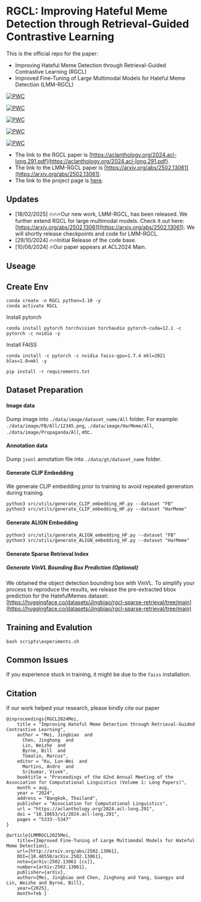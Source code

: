 # RGCL: Improving Hateful Meme Detection through Retrieval-Guided Contrastive Learning
This is the official repo for the paper: 
- Improving Hateful Meme Detection through Retrieval-Guided Contrastive Learning (RGCL)
- Improved Fine-Tuning of Large Multimodal Models for Hateful Meme Detection (LMM-RGCL)

[![PWC](https://img.shields.io/endpoint.svg?url=https://paperswithcode.com/badge/improved-fine-tuning-of-large-multimodal-1/hateful-meme-classification-on-harm-p)](https://paperswithcode.com/sota/hateful-meme-classification-on-harm-p?p=improved-fine-tuning-of-large-multimodal-1)


[![PWC](https://img.shields.io/endpoint.svg?url=https://paperswithcode.com/badge/improved-fine-tuning-of-large-multimodal/meme-classification-on-multioff)](https://paperswithcode.com/sota/meme-classification-on-multioff?p=improved-fine-tuning-of-large-multimodal-1)


[![PWC](https://img.shields.io/endpoint.svg?url=https://paperswithcode.com/badge/improved-fine-tuning-of-large-multimodal/hateful-meme-classification-on-pridemm)](https://paperswithcode.com/sota/hateful-meme-classification-on-pridemm?p=improved-fine-tuning-of-large-multimodal-1)

[![PWC](https://img.shields.io/endpoint.svg?url=https://paperswithcode.com/badge/improved-fine-tuning-of-large-multimodal/meme-classification-on-hateful-memes)](https://paperswithcode.com/sota/meme-classification-on-hateful-memes?p=improved-fine-tuning-of-large-multimodal-1)

[![PWC](https://img.shields.io/endpoint.svg?url=https://paperswithcode.com/badge/improved-fine-tuning-of-large-multimodal/hateful-meme-classification-on-harmeme)](https://paperswithcode.com/sota/hateful-meme-classification-on-harmeme?p=improved-fine-tuning-of-large-multimodal-1)

- The link to the RGCL paper is [https://aclanthology.org/2024.acl-long.291.pdf](https://aclanthology.org/2024.acl-long.291.pdf).
- The link to the LMM-RGCL paper is [https://arxiv.org/abs/2502.13061](https://arxiv.org/abs/2502.13061).
- The link to the project page is [here](https://rgclmm.github.io/).


## Updates
- [18/02/2025] 🔥🔥🔥Our new work, LMM-RGCL, has been released. We further extend RGCL for large multimodal models. Check it out here: [https://arxiv.org/abs/2502.13061](https://arxiv.org/abs/2502.13061). We will shortly release checkpoints and code for LMM-RGCL.
- [29/10/2024] 🔥🔥Initial Release of the code base.
- [10/08/2024] 🔥Our paper appears at ACL2024 Main.

Useage
--------------------
## Create Env
```shell
conda create -n RGCL python=3.10 -y
conda activate RGCL
```

Install pytorch
```
conda install pytorch torchvision torchaudio pytorch-cuda=12.1 -c pytorch -c nvidia -y
```

Install FAISS
```
conda install -c pytorch -c nvidia faiss-gpu=1.7.4 mkl=2021 blas=1.0=mkl -y
```

```
pip install -r requirements.txt
```


Dataset Preparation 
--------------------
#### Image data
Dump image into `./data/image/dataset_name/All` folder.
For example: `./data/image/FB/All/12345.png`, `./data/image/HarMeme/All`, `./data/image/Propaganda/All`, etc..
#### Annotation data
Dump `jsonl` annotation file into `./data/gt/dataset_name` folder.

#### Generate CLIP Embedding
We generate CLIP embedding prior to training to avoid repeated generation during training.

```shell
python3 src/utils/generate_CLIP_embedding_HF.py --dataset "FB"
python3 src/utils/generate_CLIP_embedding_HF.py --dataset "HarMeme"

```

#### Generate ALIGN Embedding
```shell
python3 src/utils/generate_ALIGN_embedding_HF.py --dataset "FB"
python3 src/utils/generate_ALIGN_embedding_HF.py --dataset "HarMeme"

```

#### Generate Sparse Retrieval Index
##### Generate VinVL Bounding Box Prediction (Optional)
We obtained the object detection bounding box with VinVL. To simplify your process to reproduce the results, we release the pre-extracted bbox prediction for the HatefulMemes dataset: [https://huggingface.co/datasets/Jingbiao/rgcl-sparse-retrieval/tree/main](https://huggingface.co/datasets/Jingbiao/rgcl-sparse-retrieval/tree/main)  


Training and Evalution 
--------------------
```
bash scripts\experiments.sh
```

## Common Issues
If you experience stuck in training, it might be due to the `faiss` installation. 

## Citation
If our work helped your research, please kindly cite our paper
```
@inproceedings{RGCL2024Mei,
    title = "Improving Hateful Meme Detection through Retrieval-Guided Contrastive Learning",
    author = "Mei, Jingbiao  and
      Chen, Jinghong  and
      Lin, Weizhe  and
      Byrne, Bill  and
      Tomalin, Marcus",
    editor = "Ku, Lun-Wei  and
      Martins, Andre  and
      Srikumar, Vivek",
    booktitle = "Proceedings of the 62nd Annual Meeting of the Association for Computational Linguistics (Volume 1: Long Papers)",
    month = aug,
    year = "2024",
    address = "Bangkok, Thailand",
    publisher = "Association for Computational Linguistics",
    url = "https://aclanthology.org/2024.acl-long.291",
    doi = "10.18653/v1/2024.acl-long.291",
    pages = "5333--5347"
}

@article{LMMRGCL2025Mei,
    title={Improved Fine-Tuning of Large Multimodal Models for Hateful Meme Detection},
    url={http://arxiv.org/abs/2502.13061},
    DOI={10.48550/arXiv.2502.13061},
    note={arXiv:2502.13061 [cs]},
    number={arXiv:2502.13061},
    publisher={arXiv},
    author={Mei, Jingbiao and Chen, Jinghong and Yang, Guangyu and Lin, Weizhe and Byrne, Bill},
    year={2025},
    month=feb }


```
